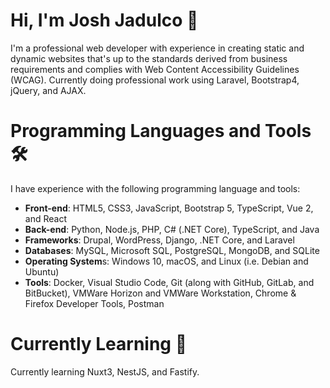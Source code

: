 # Hi, I'm Josh Jadulco 👋

I'm a professional web developer with experience in creating static and dynamic websites that's up to the standards 
derived from business requirements and complies with Web Content Accessibility Guidelines (WCAG). Currently doing professional work
using Laravel, Bootstrap4, jQuery, and AJAX.


# Programming Languages and Tools 🛠️
I have experience with the following programming language and tools:
- **Front-end**: HTML5, CSS3, JavaScript, Bootstrap 5, TypeScript, Vue 2, and React
- **Back-end**: Python, Node.js, PHP, C# (.NET Core), TypeScript, and Java
- **Frameworks**: Drupal, WordPress, Django, .NET Core, and Laravel
- **Databases**: MySQL, Microsoft SQL, PostgreSQL, MongoDB, and SQLite
- **Operating System**s: Windows 10, macOS, and Linux (i.e. Debian and Ubuntu)
- **Tools**: Docker, Visual Studio Code, Git (along with GitHub, GitLab, and BitBucket), VMWare Horizon and VMWare Workstation,
Chrome & Firefox Developer Tools, Postman

# Currently Learning 🌱
Currently learning Nuxt3, NestJS, and Fastify.

<!---
jtj9817/jtj9817 is a ✨ special ✨ repository because its `README.md` (this file) appears on your GitHub profile.
You can click the Preview link to take a look at your changes.
--->
